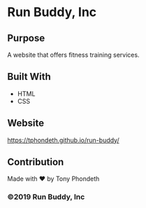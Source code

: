 # Run Buddy, Inc

## Purpose
A website that offers fitness training services.

## Built With
* HTML
* CSS

## Website
https://tphondeth.github.io/run-buddy/

## Contribution
Made with ❤️ by Tony Phondeth

### ©️2019 Run Buddy, Inc 
